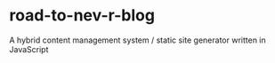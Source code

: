 # road-to-nev-r-blog

A hybrid content management system / static site generator written in JavaScript
